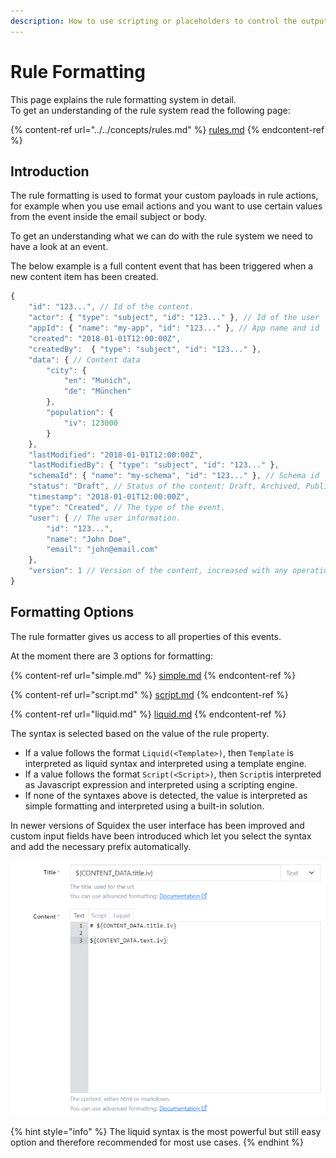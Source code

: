 ```yaml
---
description: How to use scripting or placeholders to control the output of rules.
---
```


# Rule Formatting

This page explains the rule formatting system in detail.\
To get an understanding of the rule system read the following page:

{% content-ref url="../../concepts/rules.md" %}
[rules.md](../../concepts/rules.md)
{% endcontent-ref %}

## Introduction

The rule formatting is used to format your custom payloads in rule actions, for example when you use email actions and you want to use certain values from the event inside the email subject or body.

To get an understanding what we can do with the rule system we need to have a look at an event.

The below example is a full content event that has been triggered when a new content item has been created.

```javascript
{
    "id": "123...", // Id of the content.
    "actor": { "type": "subject", "id": "123..." }, // Id of the user
    "appId": { "name": "my-app", "id": "123..." }, // App name and id
    "created": "2018-01-01T12:00:00Z",
    "createdBy":  { "type": "subject", "id": "123..." },
    "data": { // Content data
        "city": {
            "en": "Munich",
            "de": "München"
        },
        "population": {
            "iv": 123000
        }
    },
    "lastModified": "2018-01-01T12:00:00Z",
    "lastModifiedBy": { "type": "subject", "id": "123..." },
    "schemaId": { "name": "my-schema", "id": "123..." }, // Schema id
    "status": "Draft", // Status of the content: Draft, Archived, Published
    "timestamp": "2018-01-01T12:00:00Z",
    "type": "Created", // The type of the event.
    "user": { // The user information.
        "id": "123...",
        "name": "John Doe",
        "email": "john@email.com"
    },
    "version": 1 // Version of the content, increased with any operation
}
```

## Formatting Options

The rule formatter gives us access to all properties of this events.

At the moment there are 3 options for formatting:

{% content-ref url="simple.md" %}
[simple.md](simple.md)
{% endcontent-ref %}

{% content-ref url="script.md" %}
[script.md](script.md)
{% endcontent-ref %}

{% content-ref url="liquid.md" %}
[liquid.md](liquid.md)
{% endcontent-ref %}

The syntax is selected based on the value of the rule property.

* If a value follows the format `Liquid(<Template>)`, then `Template` is interpreted as liquid syntax and interpreted using a template engine.
* If a value follows the format `Script(<Script>)`, then `Script`is interpreted as Javascript expression and interpreted using a scripting engine.
* If none of the syntaxes above is detected, the value is interpreted as simple formatting and interpreted using a built-in solution.

In newer versions of Squidex the user interface has been improved and custom input fields have been introduced which let you select the syntax and add the necessary prefix automatically.

![Custom Editors for rules](<../../../.gitbook/assets/image (68).png>)



{% hint style="info" %}
The liquid syntax is the most powerful but still easy option and therefore recommended for most use cases.
{% endhint %}
